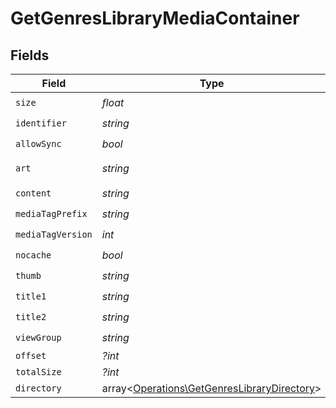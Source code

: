 # GetGenresLibraryMediaContainer


## Fields

| Field                                                                                               | Type                                                                                                | Required                                                                                            | Description                                                                                         | Example                                                                                             |
| --------------------------------------------------------------------------------------------------- | --------------------------------------------------------------------------------------------------- | --------------------------------------------------------------------------------------------------- | --------------------------------------------------------------------------------------------------- | --------------------------------------------------------------------------------------------------- |
| `size`                                                                                              | *float*                                                                                             | :heavy_check_mark:                                                                                  | N/A                                                                                                 | 50                                                                                                  |
| `identifier`                                                                                        | *string*                                                                                            | :heavy_check_mark:                                                                                  | N/A                                                                                                 | com.plexapp.plugins.library                                                                         |
| `allowSync`                                                                                         | *bool*                                                                                              | :heavy_check_mark:                                                                                  | N/A                                                                                                 | false                                                                                               |
| `art`                                                                                               | *string*                                                                                            | :heavy_check_mark:                                                                                  | N/A                                                                                                 | /:/resources/show-fanart.jpg                                                                        |
| `content`                                                                                           | *string*                                                                                            | :heavy_check_mark:                                                                                  | N/A                                                                                                 | secondary                                                                                           |
| `mediaTagPrefix`                                                                                    | *string*                                                                                            | :heavy_check_mark:                                                                                  | N/A                                                                                                 | /system/bundle/media/flags/                                                                         |
| `mediaTagVersion`                                                                                   | *int*                                                                                               | :heavy_check_mark:                                                                                  | N/A                                                                                                 | 1734362201                                                                                          |
| `nocache`                                                                                           | *bool*                                                                                              | :heavy_check_mark:                                                                                  | N/A                                                                                                 | true                                                                                                |
| `thumb`                                                                                             | *string*                                                                                            | :heavy_check_mark:                                                                                  | N/A                                                                                                 | /:/resources/show.png                                                                               |
| `title1`                                                                                            | *string*                                                                                            | :heavy_check_mark:                                                                                  | N/A                                                                                                 | TV Shows (Reality)                                                                                  |
| `title2`                                                                                            | *string*                                                                                            | :heavy_check_mark:                                                                                  | N/A                                                                                                 | By Genre                                                                                            |
| `viewGroup`                                                                                         | *string*                                                                                            | :heavy_check_mark:                                                                                  | N/A                                                                                                 | secondary                                                                                           |
| `offset`                                                                                            | *?int*                                                                                              | :heavy_minus_sign:                                                                                  | N/A                                                                                                 |                                                                                                     |
| `totalSize`                                                                                         | *?int*                                                                                              | :heavy_minus_sign:                                                                                  | N/A                                                                                                 |                                                                                                     |
| `directory`                                                                                         | array<[Operations\GetGenresLibraryDirectory](../../Models/Operations/GetGenresLibraryDirectory.md)> | :heavy_minus_sign:                                                                                  | N/A                                                                                                 |                                                                                                     |